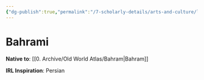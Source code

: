```yaml
---
{"dg-publish":true,"permalink":"/7-scholarly-details/arts-and-culture/languages/bahrami/","noteIcon":""}
---
```


# Bahrami

**Native to**: [[0. Archive/Old World Atlas/Bahram\|Bahram]] 

**IRL Inspiration**: Persian 